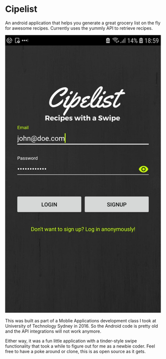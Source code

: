 # Cipelist

An android application that helps you generate a great grocery list on the fly for awesome recipes. Currently uses the yummly API to retrieve recipes.

![Cipelist Login Screen](cipelist-login-screen.jpg)

This was built as part of a Moblie Applications development class I took at University of Technology Sydney in 2016. So the Android code is pretty old and the API integrations will not work anymore.

Either way, it was a fun little application with a tinder-style swipe functionality that took a while to figure out for me as a newbie coder. Feel free to have a poke around or clone, this is as open source as it gets.

